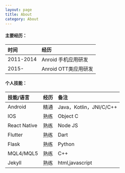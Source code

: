 ```yaml
---
layout: page
title: About
category: About
---  
```

#### 主要经历：
|时间|经历|
|:---|:---|
|2011-2014|Anroid 手机应用研发|
|2015-|Anroid OTT类应用研发|

#### 个人技能：
|技能/语言|经历|备注|
|:---|:---|:------|
|Android|精通|Java，Kotlin，JNI/C/C++|
|IOS|熟练|Object C|
|React Native|熟练|Node JS|
|Flutter|熟练|Dart|
|Flask|熟练|Python|
|MQL4/MQL5|熟练|C++|
|Jekyll|熟练|html,javascript|
